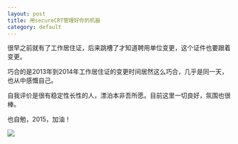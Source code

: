 ```yaml
---
layout: post
title: 用secureCRT管理好你的机器
category: default
---
```

很早之前就有了工作居住证，后来跳槽了才知道聘用单位变更，这个证件也要跟着变更。

巧合的是2013年到2014年工作居住证的变更时间居然这么巧合，几乎是同一天，也从中感慨自己。

自我评价是很有稳定性长性的人，漂泊本非吾所愿。目前这里一切良好，氛围也很棒。

也自勉，2015，加油！

![](http://writehappy.qiniudn.com/img/%E5%B7%A5%E4%BD%9C%E5%B1%85%E4%BD%8F%E8%AF%81%E8%81%98%E7%94%A8%E5%8D%95%E4%BD%8D%E5%8F%98%E6%9B%B4%E8%AE%B0%E5%BD%95.png)
